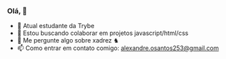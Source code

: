 ### Olá, 👋

- 🌱 Atual estudante da Trybe
- 👯 Estou buscando colaborar em projetos javascript/html/css
- 💬 Me pergunte algo sobre xadrez ♞
- 📫 Como entrar em contato comigo:
  alexandre.osantos253@gmail.com

